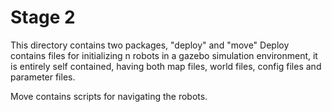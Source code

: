 # Stage 2

This directory contains two packages, "deploy" and "move"
Deploy contains files for initializing n robots in a gazebo simulation environment, it is entirely self contained, having both map files, world files, config files and parameter files.

Move contains scripts for navigating the robots.
